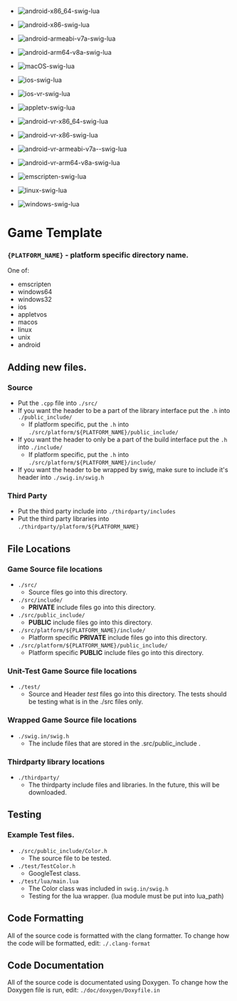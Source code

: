 

* ![android-x86_64-swig-lua](https://github.com/njligames/testappcode/workflows/android-x86_64-swig-lua/badge.svg?branch=master)
* ![android-x86-swig-lua](https://github.com/njligames/testappcode/workflows/android-x86-swig-lua/badge.svg?branch=master)
* ![android-armeabi-v7a-swig-lua](https://github.com/njligames/testappcode/workflows/android-armeabi-v7a-swig-lua/badge.svg?branch=master)
* ![android-arm64-v8a-swig-lua](https://github.com/njligames/testappcode/workflows/android-arm64-v8a-swig-lua/badge.svg?branch=master)

* ![macOS-swig-lua](https://github.com/njligames/testappcode/workflows/macOS-swig-lua/badge.svg?branch=master)

* ![ios-swig-lua](https://github.com/njligames/testappcode/workflows/ios-swig-lua/badge.svg?branch=master)

* ![ios-vr-swig-lua](https://github.com/njligames/testappcode/workflows/ios-vr-swig-lua/badge.svg?branch=master)

* ![appletv-swig-lua](https://github.com/njligames/testappcode/workflows/appletv-swig-lua/badge.svg?branch=master)

* ![android-vr-x86_64-swig-lua](https://github.com/njligames/testappcode/workflows/android-vr-x86_64-swig-lua/badge.svg?branch=master)
* ![android-vr-x86-swig-lua](https://github.com/njligames/testappcode/workflows/android-vr-x86-swig-lua/badge.svg?branch=master)
* ![android-vr-armeabi-v7a--swig-lua](https://github.com/njligames/testappcode/workflows/android-vr-armeabi-v7a--swig-lua/badge.svg?branch=master)
* ![android-vr-arm64-v8a-swig-lua](https://github.com/njligames/testappcode/workflows/android-vr-arm64-v8a-swig-lua/badge.svg?branch=master)

* ![emscripten-swig-lua](https://github.com/njligames/testappcode/workflows/emscripten-swig-lua/badge.svg?branch=master)

* ![linux-swig-lua](https://github.com/njligames/testappcode/workflows/linux-swig-lua/badge.svg?branch=master)

* ![windows-swig-lua](https://github.com/njligames/testappcode/workflows/windows-swig-lua/badge.svg?branch=master)

# Game Template

### `{PLATFORM_NAME}` - platform specific directory name. 
One of: 
* emscripten
* windows64
* windows32
* ios
* appletvos
* macos
* linux
* unix
* android

## Adding new files.

### Source

* Put the `.cpp` file into `./src/`
* If you want the header to be a part of the library interface put the `.h` into `./public_include/`
    * If platform specific, put the `.h` into `./src/platform/${PLATFORM_NAME}/public_include/`
* If you want the header to only be a part of the build interface put the `.h` into `./include/`
    * If platform specific, put the `.h` into `./src/platform/${PLATFORM_NAME}/include/`
* If you want the header to be wrapped by swig, make sure to include it's header into `./swig.in/swig.h`

### Third Party
* Put the third party include into `./thirdparty/includes`
* Put the third party libraries into `./thirdparty/platform/${PLATFORM_NAME}`

## File Locations

### Game Source file locations
* `./src/`
    * Source files go into this directory.
* `./src/include/`
    * **PRIVATE** include files go into this directory.
* `./src/public_include/`
    * **PUBLIC** include files go into this directory.
* `./src/platform/${PLATFORM_NAME}/include/`
    * Platform specific **PRIVATE** include files go into this directory.
* `./src/platform/${PLATFORM_NAME}/public_include/`
    * Platform specific **PUBLIC** include files go into this directory.

### Unit-Test Game Source file locations
* `./test/`
    * Source and Header *test* files go into this directory. The tests should be testing what is in the ./src files only.

### Wrapped Game Source file locations
* `./swig.in/swig.h`
    * The include files that are stored in the .src/public_include .

### Thirdparty library locations
* `./thirdparty/`
    * The thirdparty include files and libraries. In the future, this will be downloaded.

## Testing
### Example Test files.
* `./src/public_include/Color.h`
    * The source file to be tested.
* `./test/TestColor.h`
    * GoogleTest class.
* `./test/lua/main.lua`
    * The Color class was included in `swig.in/swig.h`
    * Testing for the lua wrapper. (lua module must be put into lua_path)

## Code Formatting
All of the source code is formatted with the clang formatter. To change how the code will be formatted, edit: `./.clang-format`
## Code Documentation
All of the source code is documentated using Doxygen. To change how the Doxygen file is run, edit: `./doc/doxygen/Doxyfile.in`
